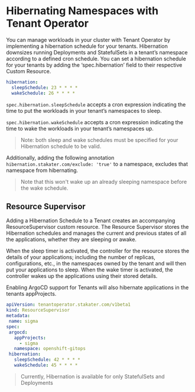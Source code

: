 # Hibernating Namespaces with Tenant Operator


You can manage workloads in your cluster with Tenant Operator by implementing a hibernation schedule for your tenants.
Hibernation downsizes running Deployments and StatefulSets in a tenant’s namespace according to a defined cron schedule. You can set a hibernation schedule for your tenants by adding the ‘spec.hibernation’ field to their respective Custom Resource.

```YAML
hibernation:
  sleepSchedule: 23 * * * *
  wakeSchedule: 26 * * * *
```
`spec.hibernation.sleepSchedule` accepts a cron expression indicating the time to put the workloads in your tenant’s namespaces to sleep.

`spec.hibernation.wakeSchedule` accepts a cron expression indicating the time to wake the workloads in your tenant’s namespaces up.

> Note: both sleep and wake schedules must be specified for your Hibernation schedule to be valid.<aside> 
  
Additionally, adding the following annotation `hibernation.stakater.com/exclude: 'true'` to a namespace, excludes that namespace from hibernating.
> Note that this won't wake up an already sleeping namespace before the wake schedule.
  
## Resource Supervisor
  
Adding a Hibernation Schedule to a Tenant creates an accompanying ResourceSupervisor custom resource.
The Resource Supervisor stores the Hibernation schedules and manages the current and previous states of all the applications, whether they are sleeping or awake.
  
When the sleep timer is activated, the controller for the resource stores the details of your applications; including the number of replicas, configurations, etc., in the namespaces owned by the tenant and will then put your applications to sleep. When the wake timer is activated, the controller wakes up the applications using their stored details.
  
Enabling ArgoCD support for Tenants will also hibernate applications in the tenants appProjects. 
  
```yaml
apiVersion: tenantoperator.stakater.com/v1beta1
kind: ResourceSupervisor
metadata:
 name: sigma
spec:
 argocd:
   appProjects:
     - sigma
   namespace: openshift-gitops
 hibernation:
   sleepSchedule: 42 * * * *
   wakeSchedule: 45 * * * *
```
> Currently, Hibernation is available for only StatefulSets and Deployments
